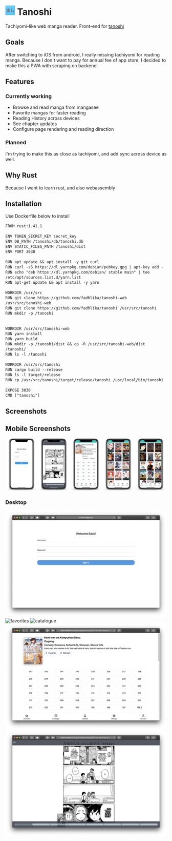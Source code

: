 # <img src="static/apple-touch-icon.png" alt="" width="30" height=30/> Tanoshi
Tachiyomi-like web manga reader. Front-end for [tanoshi](https://github.com/fadhlika/tanoshi)

## Goals
After switching to iOS from android, I really missing tachiyomi for reading manga.
Because I don't want to pay for annual fee of app store, 
I decided to make this a PWA with scraping on backend.

## Features
### Currently working
- Browse and read manga from mangasee
- Favorite mangas for faster reading
- Reading History across devices
- See chapter updates
- Configure page rendering and reading direction
### Planned
I'm trying to make this as close as tachiyomi, and add sync across device as well.

## Why Rust
Because I want to learn rust, and also webassembly

## Installation
Use Dockerfile below to install
```
FROM rust:1.41.1

ENV TOKEN_SECRET_KEY secret_key
ENV DB_PATH /tanoshi/db/tanoshi.db
ENV STATIC_FILES_PATH /tanoshi/dist
ENV PORT 3030

RUN apt update && apt install -y git curl
RUN curl -sS https://dl.yarnpkg.com/debian/pubkey.gpg | apt-key add -
RUN echo "deb https://dl.yarnpkg.com/debian/ stable main" | tee /etc/apt/sources.list.d/yarn.list
RUN apt-get update && apt install -y yarn

WORKDIR /usr/src
RUN git clone https://github.com/fadhlika/tanoshi-web /usr/src/tanoshi-web
RUN git clone https://github.com/fadhlika/tanoshi /usr/src/tanoshi
RUN mkdir -p /tanoshi


WORKDIR /usr/src/tanoshi-web
RUN yarn install
RUN yarn build
RUN mkdir -p /tanoshi/dist && cp -R /usr/src/tanoshi-web/dist /tanoshi/
RUN ls -l /tanoshi

WORKDIR /usr/src/tanoshi
RUN cargo build --release
RUN ls -l target/release
RUN cp /usr/src/tanoshi/target/release/tanoshi /usr/local/bin/tanoshi

EXPOSE 3030
CMD ["tanoshi"]
```

## Screenshots
## Mobile Screenshots
![favorites](screenshots/mobile.png)

### Desktop
![login](screenshots/login.png)
![favorites](screenshots/favorites.png)
![catalogue](screenshots/catalogue.png)
![detail](screenshots/detail.png)
![reader](screenshots/reader.png)
